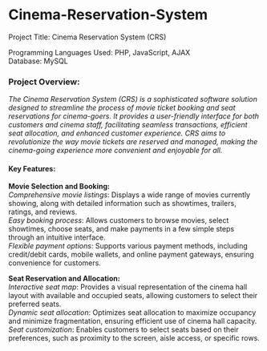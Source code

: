 # Cinema-Reservation-System

Project Title: Cinema Reservation System (CRS)<br/>

Programming Languages Used: PHP, JavaScript, AJAX<br/>
Database: MySQL<br/>

### Project Overview:<br/>
*The Cinema Reservation System (CRS) is a sophisticated software solution designed to streamline the process of movie ticket booking and seat reservations for cinema-goers. It provides a user-friendly interface for both customers and cinema staff, facilitating seamless transactions, efficient seat allocation, and enhanced customer experience. CRS aims to revolutionize the way movie tickets are reserved and managed, making the cinema-going experience more convenient and enjoyable for all.*<br/>

#### Key Features:<br/>

**Movie Selection and Booking:**<br/>
*Comprehensive movie listings*: Displays a wide range of movies currently showing, along with detailed information such as showtimes, trailers, ratings, and reviews.<br/>
*Easy booking process*: Allows customers to browse movies, select showtimes, choose seats, and make payments in a few simple steps through an intuitive interface.<br/>
*Flexible payment options*: Supports various payment methods, including credit/debit cards, mobile wallets, and online payment gateways, ensuring convenience for customers.<br/>

**Seat Reservation and Allocation:**<br/>
*Interactive seat map*: Provides a visual representation of the cinema hall layout with available and occupied seats, allowing customers to select their preferred seats.<br/>
*Dynamic seat allocation*: Optimizes seat allocation to maximize occupancy and minimize fragmentation, ensuring efficient use of cinema hall capacity.<br/>
*Seat customization*: Enables customers to select seats based on their preferences, such as proximity to the screen, aisle access, or specific rows.<br/>
